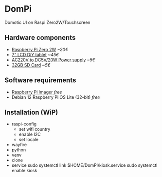 # DomPi
Domotic UI on Raspi Zero2W/Touchscreen

## Hardware components
 - [Raspberry Pi Zero 2W](https://www.kubii.com/en/nano-computers/3455-raspberry-pi-zero-2-w-wh-3272496319363.html) *~20€*
 - [7" LCD DiY tablet](https://s.click.aliexpress.com/e/_opsU6dP) *~45€*
 - [AC220V to DC5V/20W Power supply](https://s.click.aliexpress.com/e/_omyvcPb) *~5€*
 - [32GB SD Card](https://s.click.aliexpress.com/e/_oC02Weh) *~5€*

## Software requirements
 - [Raspberry Pi Imager](https://www.raspberrypi.com/software/) *free*
 - Debian 12 Raspberry Pi OS Lite (32-bit) *free*

## Installation (WiP)
 - raspi-config
   - set wifi country
   - enable I2C
   - set locale
 - wayfire
 - python
 - venv
 - clone
 - service
  sudo systemctl link $HOME/DomPi/kiosk.service 
  sudo systemctl enable kiosk

